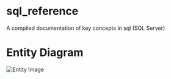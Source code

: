 # sql_reference
A compiled documentation of key concepts in sql (SQL Server)


# Entity Diagram

![Entity Image](https://github.com/dennisappiah/sql_reference/blob/master/images/entity_image.png)